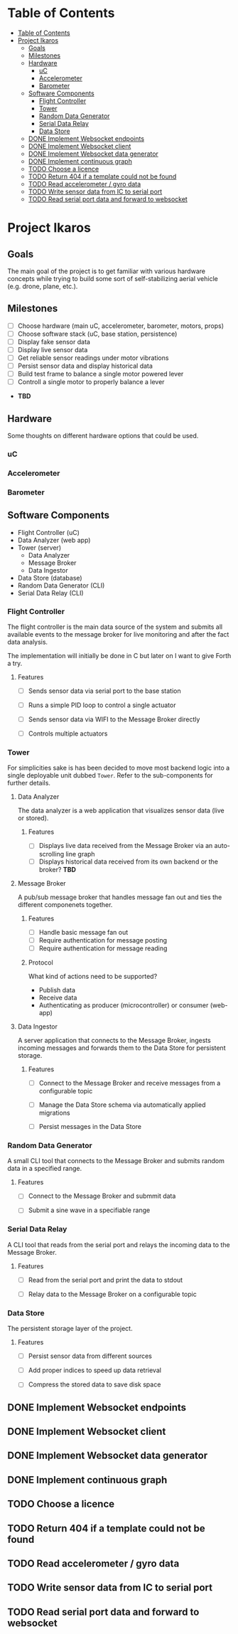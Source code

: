 
# Table of Contents

- [Table of Contents](#table-of-contents)
- [Project Ikaros](#project-ikaros)
  - [Goals](#goals)
  - [Milestones](#milestones)
  - [Hardware](#hardware)
    - [uC](#uc)
    - [Accelerometer](#accelerometer)
    - [Barometer](#barometer)
  - [Software Components](#software-components)
    - [Flight Controller](#flight-controller)
    - [Tower](#tower)
    - [Random Data Generator](#random-data-generator)
    - [Serial Data Relay](#serial-data-relay)
    - [Data Store](#data-store)
  - [DONE Implement Websocket endpoints](#done-implement-websocket-endpoints)
  - [DONE Implement Websocket client](#done-implement-websocket-client)
  - [DONE Implement Websocket data generator](#done-implement-websocket-data-generator)
  - [DONE Implement continuous graph](#done-implement-continuous-graph)
  - [TODO Choose a licence](#todo-choose-a-licence)
  - [TODO Return 404 if a template could not be found](#todo-return-404-if-a-template-could-not-be-found)
  - [TODO Read accelerometer / gyro data](#todo-read-accelerometer--gyro-data)
  - [TODO Write sensor data from IC to serial port](#todo-write-sensor-data-from-ic-to-serial-port)
  - [TODO Read serial port data and forward to websocket](#todo-read-serial-port-data-and-forward-to-websocket)


<a id="org3629bde"></a>

# Project Ikaros


<a id="org238d6ad"></a>

## Goals

The main goal of the project is to get familiar with various
hardware concepts while trying to build some sort of
self-stabilizing aerial vehicle (e.g. drone, plane, etc.).


<a id="org69896d0"></a>

## Milestones

-   [ ] Choose hardware (main uC, accelerometer, barometer, motors,
    props)
-   [ ] Choose software stack (uC, base station, persistence)
-   [ ] Display fake sensor data
-   [ ] Display live sensor data
-   [ ] Get reliable sensor readings under motor vibrations
-   [ ] Persist sensor data and display historical data
-   [ ] Build test frame to balance a single motor powered lever
-   [ ] Controll a single motor to properly balance a lever
-   **TBD**


<a id="org68e4208"></a>

## Hardware

Some thoughts on different hardware options that could be used.


<a id="org0eb35f5"></a>

### uC


<a id="org348517b"></a>

### Accelerometer


<a id="org619115a"></a>

### Barometer


<a id="org015d7ce"></a>

## Software Components

-   Flight Controller (uC)
-   Data Analyzer (web app)
-   Tower (server)
    -   Data Analyzer
    -   Message Broker
    -   Data Ingestor
-   Data Store (database)
-   Random Data Generator (CLI)
-   Serial Data Relay (CLI)


<a id="org348cd15"></a>

### Flight Controller

The flight controller is the main data source of the system and
submits all available events to the message broker for live
monitoring and after the fact data analysis.

The implementation will initially be done in C but later on I
want to give Forth a try.

1.  Features

    -   [ ] Sends sensor data via serial port to the base station
    -   [ ] Runs a simple PID loop to control a single actuator
    -   [ ] Sends sensor data via WIFI to the Message Broker directly
    -   [ ] Controls multiple actuators


<a id="orgfd5c096"></a>

### Tower

For simplicities sake is has been decided to move most backend
logic into a single deployable unit dubbed `Tower`. Refer to the
sub-components for further details.

1.  Data Analyzer

    The data analyzer is a web application that visualizes sensor data
    (live or stored).
    
    1.  Features
    
        -   [ ] Displays live data received from the Message Broker via an
            auto-scrolling line graph
        -   [ ] Displays historical data received from its own backend or
            the broker? **TBD**

2.  Message Broker

    A pub/sub message broker that handles message fan out and ties
    the different componenets together.
    
    1.  Features
    
        -   [ ] Handle basic message fan out
        -   [ ] Require authentication for message posting
        -   [ ] Require authentication for message reading
    
    2.  Protocol
    
        What kind of actions need to be supported?
        
        -   Publish data
        -   Receive data
        -   Authenticating as producer (microcontroller) or consumer
            (web-app)

3.  Data Ingestor

    A server application that connects to the Message Broker, ingests
    incoming messages and forwards them to the Data Store for
    persistent storage.
    
    1.  Features
    
        -   [ ] Connect to the Message Broker and receive messages from a
            configurable topic
        -   [ ] Manage the Data Store schema via automatically applied
            migrations
        -   [ ] Persist messages in the Data Store


<a id="org7161860"></a>

### Random Data Generator

A small CLI tool that connects to the Message Broker and
submits random data in a specified range.

1.  Features

    -   [ ] Connect to the Message Broker and submmit data
    -   [ ] Submit a sine wave in a specifiable range


<a id="org69c9a16"></a>

### Serial Data Relay

A CLI tool that reads from the serial port and relays the
incoming data to the Message Broker.

1.  Features

    -   [ ] Read from the serial port and print the data to stdout
    -   [ ] Relay data to the Message Broker on a configurable topic


<a id="orgbf43ca8"></a>

### Data Store

The persistent storage layer of the project.

1.  Features

    -   [ ] Persist sensor data from different sources
    -   [ ] Add proper indices to speed up data retrieval
    -   [ ] Compress the stored data to save disk space


<a id="orgda5c0a7"></a>

## DONE Implement Websocket endpoints


<a id="org53607f8"></a>

## DONE Implement Websocket client


<a id="orgf4c030d"></a>

## DONE Implement Websocket data generator


<a id="orge1ccc9f"></a>

## DONE Implement continuous graph


<a id="org2e26676"></a>

## TODO Choose a licence


<a id="org2818276"></a>

## TODO Return 404 if a template could not be found


<a id="org5a71498"></a>

## TODO Read accelerometer / gyro data


<a id="org3217ba5"></a>

## TODO Write sensor data from IC to serial port


<a id="org8acbcea"></a>

## TODO Read serial port data and forward to websocket

